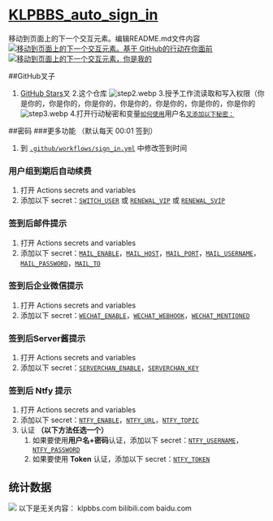 # [KLPBBS_auto_sign_in](https://github.com/xyz8848/KLPBBS_auto_sign_in)
移动到页面上的下一个交互元素。编辑README.md文件内容  
[![移动到页面上的下一个交互元素。基于 GitHub的行动在你面前](https://img.shields.io/github/stars/xyz8848/KLPBBS_auto_sign_in)](https://github.com/xyz8848/KLPBBS_auto_sign_in/stargazers)
[![移动到页面上的下一个交互元素，你是我的](https://img.shields.io/github/forks/xyz8848/KLPBBS_auto_sign_in)](https://github.com/xyz8848/KLPBBS_auto_sign_in/network/members)

##GitHub叉子

1. [GitHub Stars](https://github.com/xyz8848/KLPBBS_auto_sign_in/fork)叉
2.这个仓库
![step2.webp](img/step2.webp)
3.授予工作流读取和写入权限（你是你的，你是你的，你是你的，你是你的，你是你的，你是你的，你是你的  
![step3.webp](img/step3.webp)
4.打开行动秘密和变量[`如何使用`](https://github.com/xyz8848/KLPBBS_auto_sign_in/blob/main/docs/secrets.md#username)用户名[`叉添加以下秘密：`](https://github.com/xyz8848/KLPBBS_auto_sign_in/blob/main/docs/secrets.md#password)

##密码
###更多功能
（默认每天 00:01 签到）
1. 到 [`.github/workflows/sign_in.yml`](.github/workflows/sign_in.yml) 中修改签到时间

### 用户组到期后自动续费
1. 打开 Actions secrets and variables
2. 添加以下 secret：[`SWITCH_USER`](https://github.com/xyz8848/KLPBBS_auto_sign_in/blob/main/docs/secrets.md#switch_user) 或 [`RENEWAL_VIP`](https://github.com/xyz8848/KLPBBS_auto_sign_in/blob/main/docs/secrets.md#renewal_vip) 或 [`RENEWAL_SVIP`](https://github.com/xyz8848/KLPBBS_auto_sign_in/blob/main/docs/secrets.md#renewal_svip)

### 签到后邮件提示
1. 打开 Actions secrets and variables
2. 添加以下 secret：[`MAIL_ENABLE`](https://github.com/xyz8848/KLPBBS_auto_sign_in/blob/main/docs/secrets.md#mail_enable)，[`MAIL_HOST`](https://github.com/xyz8848/KLPBBS_auto_sign_in/blob/main/docs/secrets.md#mail_host)，[`MAIL_PORT`](https://github.com/xyz8848/KLPBBS_auto_sign_in/blob/main/docs/secrets.md#mail_port)，[`MAIL_USERNAME`](https://github.com/xyz8848/KLPBBS_auto_sign_in/blob/main/docs/secrets.md#mail_username)，[`MAIL_PASSWORD`](https://github.com/xyz8848/KLPBBS_auto_sign_in/blob/main/docs/secrets.md#mail_password)，[`MAIL_TO`](https://github.com/xyz8848/KLPBBS_auto_sign_in/blob/main/docs/secrets.md#mail_to)

### 签到后企业微信提示
1. 打开 Actions secrets and variables
2. 添加以下 secret：[`WECHAT_ENABLE`](https://github.com/xyz8848/KLPBBS_auto_sign_in/blob/main/docs/secrets.md#wechat_enable)，[`WECHAT_WEBHOOK`](https://github.com/xyz8848/KLPBBS_auto_sign_in/blob/main/docs/secrets.md#wechat_webhook)，[`WECHAT_MENTIONED`](https://github.com/xyz8848/KLPBBS_auto_sign_in/blob/main/docs/secrets.md#wechat_mentioned)

### 签到后Server酱提示
1. 打开 Actions secrets and variables
2. 添加以下 secret：[`SERVERCHAN_ENABLE`](https://github.com/xyz8848/KLPBBS_auto_sign_in/blob/main/docs/secrets.md#serverchan_enable)，[`SERVERCHAN_KEY`](https://github.com/xyz8848/KLPBBS_auto_sign_in/blob/main/docs/secrets.md#serverchan_key)

### 签到后 Ntfy 提示
1. 打开 Actions secrets and variables
2. 添加以下 secret：[`NTFY_ENABLE`](https://github.com/xyz8848/KLPBBS_auto_sign_in/blob/main/docs/secrets.md#ntfy_enable)，[`NTFY_URL`](https://github.com/xyz8848/KLPBBS_auto_sign_in/blob/main/docs/secrets.md#ntfy_url)，[`NTFY_TOPIC`](https://github.com/xyz8848/KLPBBS_auto_sign_in/blob/main/docs/secrets.md#ntfy_topic)
3. 认证 **（以下方法任选一个）**
    1. 如果要使用**用户名+密码**认证，添加以下 secret：[`NTFY_USERNAME`](https://github.com/xyz8848/KLPBBS_auto_sign_in/blob/main/docs/secrets.md#ntfy_username)，[`NTFY_PASSWORD`](https://github.com/xyz8848/KLPBBS_auto_sign_in/blob/main/docs/secrets.md#ntfy_password)
    2. 如果要使用 **Token** 认证，添加以下 secret：[`NTFY_TOKEN`](https://github.com/xyz8848/KLPBBS_auto_sign_in/blob/main/docs/secrets.md#ntfy_token)
## 统计数据
![](https://repobeats.axiom.co/api/embed/61dc140b2e19a099f83e593318024e98f7b66be5.svg)
以下是无关内容：
klpbbs.com
bilibili.com
baidu.com

